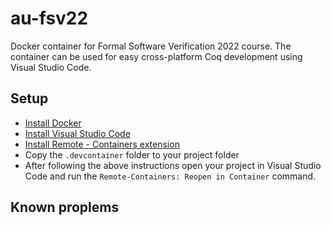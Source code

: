 # au-fsv22
Docker container for Formal Software Verification 2022 course.
The container can be used for easy cross-platform Coq development using Visual Studio Code.

## Setup
* [Install Docker](https://www.docker.com/get-started/)
* [Install Visual Studio Code](https://code.visualstudio.com/Download)
* [Install Remote - Containers extension](https://marketplace.visualstudio.com/items?itemName=ms-vscode-remote.remote-containers)
* Copy the `.devcontainer` folder to your project folder
* After following the above instructions open your project in Visual Studio Code and run the `Remote-Containers: Reopen in Container` command.

## Known proplems

